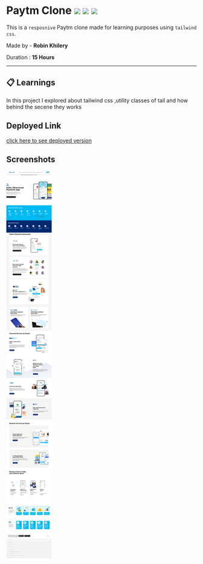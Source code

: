# Paytm Clone ![](https://img.shields.io/badge/-HTML-yellowgreen) ![](https://img.shields.io/badge/-CSS-orange)  ![](https://img.shields.io/badge/-%20tailwind-yellow)
 
  
 This is a `resposnive` Paytm clone made for learning purposes using `tailwind css`. 


Made by - **Robin Khilery**

Duration : **15 Hours**

***
 
## :clipboard: Learnings
 In this project I explored about tailwind css ,utility classes of tail and how behind the secene 
 they works
 

## Deployed Link
 [click here to see deployed version](https://law-home-page-link.netlify.app/ "Click to Visit Link") 


## Screenshots
![](./assets/Screenshot.png)




 